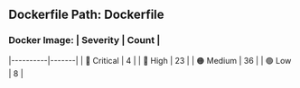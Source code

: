 ## Dockerfile Path: Dockerfile

### Docker Image: | Severity | Count |
|----------|-------|
| 🛑 Critical | 4 |
| 🔴 High | 23 |
| 🟠 Medium | 36 |
| 🟢 Low | 8 |